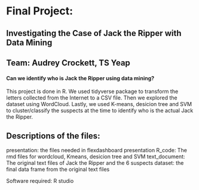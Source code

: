 # Final Project: 

## Investigating the Case of Jack the Ripper with Data Mining

## Team: Audrey Crockett, TS Yeap

#### Can we identify who is Jack the Ripper using data mining?

This project is done in R. We used tidyverse package to transform the letters collected from the Internet to a CSV file. 
Then we explored the dataset using WordCloud. Lastly, we used K-means, desicion tree and SVM to cluster/classify the suspects at the time
to identify who is the actual Jack the Ripper. 

## Descriptions of the files:
presentation: the files needed in flexdashboard presentation
R_code: The rmd files for wordcloud, Kmeans, desicion tree and SVM
text_document: The original text files of Jack the Ripper and the 6 suspects
dataset: the final data frame from the original text files

Software required: R studio
